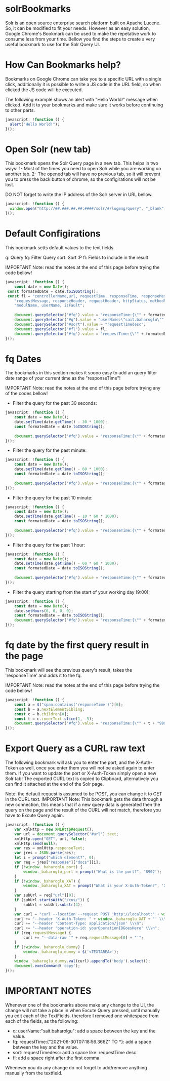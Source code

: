 # solrBookmarks
Solr is an open source enterprise search platform built on Apache Lucene. So, it can be modified to fit your needs. However as an easy solution, Google Chrome's Bookmark can be used to make the repetative work to consume less from your time. Bellow you find the steps to create a very useful bookmark to use for the Solr Query UI.  

# How Can Bookmarks help?
Bookmarks on Google Chrome can take you to a specific URL with a single click, additionally it is possible to write a JS code in the URL field, so when clicked the JS code will be executed.

The following example shows an alert with "Hello World!" message when clicked. Add it to your bookmarks and make sure it works before continuing to other parts.
```js
javascript: !function () {
  alert("Hello World!");
}();
```

# Open Solr (new tab)
This bookmark opens the Solr Query page in a new tab. This helps in two ways:
1- Most of the times you need to open Solr while you are working on another tab.
2- The opened tab will have no previous tab, so it will prevent you to press the back button of chrome, so the configirations will not be lost.

DO NOT forget to write the IP address of the Solr server in URL bellow.
```js
javascript: !function () {
  window.open("http://##.###.##.##:####/solr/#/logmng/query", "_blank");
}();
```
# Default Configirations
This bookmark setts default values to the text fields.

q: Query
fq: Filter Query
sort: Sort :P
fl: Fields to include in the result

IMPORTANT Note: read the notes at the end of this page before trying the code bellow!
```js
javascript: !function () { 
    const date = new Date(); 
 const formatedDate = date.toISOString(); 
 const fl = "controllerName,url, requestTime, responseTime, responseMessage, " + 
    "requestMessage, responseHeader, requestHeader, httpStatus, methodName, "+ 
    "modulName, userName, isFault"; 
  
    document.querySelector('#fq').value = "responseTime:{\"" + formatedDate + "\" TO *}"; 
    document.querySelector("#q").value = "userName:\"sait.baharoglu\""; 
    document.querySelector("#sort").value = "requestTimedesc"; 
    document.querySelector("#fl").value = fl; 
    document.querySelector('#fq').value = "requestTime:{\"" + formatedDate + "\" TO *}"; 
}();
```

# fq Dates
The bookmarks in this section makes it soooo easy to add an query filter date range of your current time as the "responseTime"! 

IMPORTANT Note: read the notes at the end of this page before trying any of the codes bellow!

- Filter the query for the past 30 seconds:
```js
javascript: !function () { 
    const date = new Date(); 
    date.setTime(date.getTime() - 30 * 1000); 
    const formatedDate = date.toISOString(); 
  
    document.querySelector('#fq').value = "responseTime:{\"" + formatedDate + "\" TO *}"; 
}();
```


- Filter the query for the past minute:
```js
javascript: !function () { 
    const date = new Date(); 
    date.setTime(date.getTime() - 60 * 1000); 
    const formatedDate = date.toISOString(); 
  
    document.querySelector('#fq').value = "responseTime:{\"" + formatedDate + "\" TO *}"; 
}();
```


- Filter the query for the past 10 minute:
```js
javascript: !function () { 
    const date = new Date(); 
    date.setTime(date.getTime() - 10 * 60 * 1000); 
    const formatedDate = date.toISOString(); 
  
    document.querySelector('#fq').value = "responseTime:{\"" + formatedDate + "\" TO *}"; 
}();
```


- Filter the query for the past 1 hour:
```js
javascript: !function () { 
    const date = new Date(); 
    date.setTime(date.getTime() - 60 * 60 * 1000); 
    const formatedDate = date.toISOString(); 
  
    document.querySelector('#fq').value = "responseTime:{\"" + formatedDate + "\" TO *}"; 
}();
```


- Filter the query starting from the start of your working day (9:00):
```js
javascript: !function () { 
    const date = new Date(); 
    date.setHours(6, 0, 0, 0); 
    const formatedDate = date.toISOString(); 
    document.querySelector('#fq').value = "responseTime:{\"" + formatedDate + "\" TO *}"; 
}();
```

# fq date by the first query result in the page
This bookmark will see the previous query's result, takes the 'responseTime' and adds it to the fq.

IMPORTANT Note: read the notes at the end of this page before trying the code bellow!

```js
javascript: !function () { 
    const a = $("span:contains('responseTime')")[6]; 
    const b = a.nextElementSibling; 
    const c = b.children[0]; 
    const t = c.innerText.slice(1, -5); 
    document.querySelector('#fq').value = "responseTime:{\"" + t + "999Z\" TO *}"; 
}();
```

# Export Query as a CURL raw text
The following bookmark will ask you to enter the port, and the X-Auth-Token as well, once you enter them you will not be asked again to enter them.
If you want to update the port or X-Auth-Token simply open a new Solr tab!
The exported CURL text is copied to Clipboard, alternatively you can find it attached at the end of the Solr page.

Note: the default request is assumed to be POST, you can change it to GET in the CURL text.
IMPORTANT Note: This bookmark gets the data through a new connection, this means that if a new query data is generated then the query on the page and the result of the CURL will not match, therefore you have to Excute Query again.

```js
javascript: !function () { 
    var xmlHttp = new XMLHttpRequest(); 
    var url = document.querySelector('#url').text; 
    xmlHttp.open("GET", url, false); 
    xmlHttp.send(null); 
    var res = xmlHttp.responseText; 
    var jres = JSON.parse(res); 
    let i = prompt("which element?", 0); 
    var req = jres["response"]["docs"][i]; 
    if (!window._baharoglu_port) { 
        window._baharoglu_port = prompt("What is the port?", '8902'); 
    } 
    if (!window._baharoglu_XAT) { 
        window._baharoglu_XAT = prompt("What is your X-Auth-Token?", 'XXXXXXXXXXXX'); 
    } 
    var subUrl = req["url"][0]; 
    if (subUrl.startsWith("/cus/")) { 
        subUrl = subUrl.substr(4); 
    } 
    var curl = "curl --location --request POST 'http://localhost:" + window._baharoglu_port + subUrl + "' \\\n"; 
    curl += "--header 'X-Auth-Token: " + window._baharoglu_XAT + "' \\\n"; 
    curl += "--header 'Content-Type: application/json' \\\n"; 
    curl += "--header 'operation-id: yourOperationIDGoesHere' \\\n"; 
    if (req.requestMessage) { 
        curl += "--data-raw '" + req.requestMessage[0] + "'"; 
    } 
    if (!window._baharoglu_dummy) { 
        window._baharoglu_dummy = $('<TEXTAREA>'); 
    } 
    window._baharoglu_dummy.val(curl).appendTo('body').select(); 
    document.execCommand('copy'); 
}();
```

# IMPORTANT NOTES
Whenever one of the bookmarks above make any change to the UI, the change will not take a place in when Excute Query pressed, until manually you edit each of the TextFields. therefore I removed one whitespace from each of the fields, as the following:
- q: userName:"sait.baharolgu": add a space between the key and the value.
- fq: requestTime:{"2021-06-30T07:18:56.366Z" TO \*}: add a space between the key and the value.
- sort: requestTimedesc: add a space like: requestTime desc.
- fl: add a space right after the first comma.

Whenever you do any change do not forget to add/remove anything manually from the textfield.


